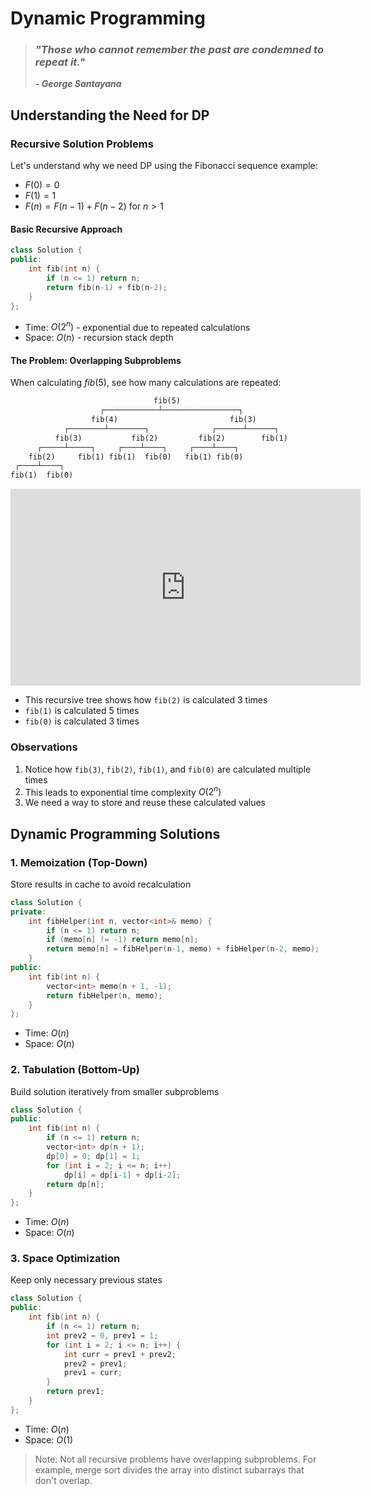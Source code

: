 # Dynamic Programming

> ### *"Those who cannot remember the past are condemned to repeat it."*
> ***- George Santayana***

## Understanding the Need for DP

### Recursive Solution Problems
Let's understand why we need DP using the Fibonacci sequence example:
- $F(0) = 0$
- $F(1) = 1$
- $F(n) = F(n-1) + F(n-2)$ for $n > 1$

#### Basic Recursive Approach
```cpp
class Solution {
public:
    int fib(int n) {
        if (n <= 1) return n;
        return fib(n-1) + fib(n-2);
    }
};
```
- Time: $O(2^n)$ - exponential due to repeated calculations
- Space: $O(n)$ - recursion stack depth

#### The Problem: Overlapping Subproblems
When calculating $fib(5)$, see how many calculations are repeated:
```txt
                                fib(5)
                    ┌────────────┴─────────────────┐
                  fib(4)                         fib(3)
            ┌────────┴────────┐              ┌──────┴──────┐
          fib(3)           fib(2)         fib(2)        fib(1)
      ┌─────┴─────┐     ┌────┴────┐     ┌────┴────┐
    fib(2)     fib(1) fib(1)  fib(0)   fib(1) fib(0)
 ┌────┴────┐
fib(1)  fib(0)
```
<iframe width="560" height="315" src="https://www.youtube.com/embed/mrPoy2-i32s?si=OfgNvFhi3kSq5xAh" title="YouTube video player" frameborder="0" allow="accelerometer; autoplay; clipboard-write; encrypted-media; gyroscope; picture-in-picture; web-share" referrerpolicy="strict-origin-when-cross-origin" allowfullscreen></iframe>


- This recursive tree shows how `fib(2)` is calculated 3 times
- `fib(1)` is calculated 5 times
- `fib(0)` is calculated 3 times

### Observations
1. Notice how `fib(3)`, `fib(2)`, `fib(1)`, and `fib(0)` are calculated multiple times
2. This leads to exponential time complexity $O(2^n)$
3. We need a way to store and reuse these calculated values

## Dynamic Programming Solutions

### 1. Memoization (Top-Down)
Store results in cache to avoid recalculation
```cpp
class Solution {
private:
    int fibHelper(int n, vector<int>& memo) {
        if (n <= 1) return n;
        if (memo[n] != -1) return memo[n];
        return memo[n] = fibHelper(n-1, memo) + fibHelper(n-2, memo);
    }
public:
    int fib(int n) {
        vector<int> memo(n + 1, -1);
        return fibHelper(n, memo);
    }
};
```
- Time: $O(n)$
- Space: $O(n)$

### 2. Tabulation (Bottom-Up)
Build solution iteratively from smaller subproblems
```cpp
class Solution {
public:
    int fib(int n) {
        if (n <= 1) return n;
        vector<int> dp(n + 1);
        dp[0] = 0; dp[1] = 1;
        for (int i = 2; i <= n; i++)
            dp[i] = dp[i-1] + dp[i-2];
        return dp[n];
    }
};
```
- Time: $O(n)$
- Space: $O(n)$

### 3. Space Optimization
Keep only necessary previous states
```cpp
class Solution {
public:
    int fib(int n) {
        if (n <= 1) return n;
        int prev2 = 0, prev1 = 1;
        for (int i = 2; i <= n; i++) {
            int curr = prev1 + prev2;
            prev2 = prev1;
            prev1 = curr;
        }
        return prev1;
    }
};
```
- Time: $O(n)$
- Space: $O(1)$

> Note: Not all recursive problems have overlapping subproblems. For example, merge sort divides the array into distinct subarrays that don't overlap.

